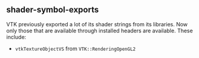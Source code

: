## shader-symbol-exports

VTK previously exported a lot of its shader strings from its libraries. Now
only those that are available through installed headers are available. These
include:

- `vtkTextureObjectVS` from `VTK::RenderingOpenGL2`
